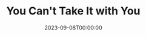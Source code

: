 ---
title: You Can't Take It with You
Theatre: Orange Park Community Theatre
Venue: Orange Park Community Theatre
date: 2023-09-08T00:00:00
opening_date: 2010-03-26
closing_date: 2010-04-17
showtimes:
featured_image: 
featured_image_alt: 
featured_image_caption: 
featured_image_attr: 
featured_image_attr_link: 
program:
Website: https://web.archive.org/web/20151001165720fw_/http://www.opct.org/0910-4.html
Tickets: 
show_details: 
cast:
- Penelope Sycamore: Sara Green
- Essie Carmichael: Emily Shaw
- Rheba: Vernisa Allen
- Paul Sycamore: Dave Quirk
- Mr. De Pinna: Steve Conrad
- Ed Carmichael: Stephen Lowe
- Donald: Antonio Ferguson
- Martin Vanderhof (Grandpa): Ray Chute
- Alice Sycamore: Kristin Walsh
- Henderson/G-Man: Anthony Thomas
- Tony Kirby: Cameron Henderson
- Boris Kolenkhov: Fred Gatlin
- Gay Wellington/Olga: Susan Carcaba
- Mr. Kirby: Stan Mesnick
- Mrs. Kirby: Brenda Cohn
- G-Man: 
  - Sarah Pentecost
  - Steve Cohn
crew:
orchestra:
genres: 
Description: 
Press:
- "St. Augustine Record - Events Calendar": https://www.staugustine.com/story/news/2010/04/07/events-calendar/15950278007/
---